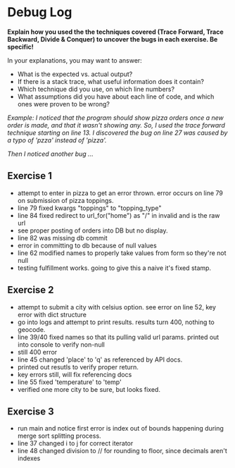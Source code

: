 # Debug Log

**Explain how you used the the techniques covered (Trace Forward, Trace Backward, Divide & Conquer) to uncover the bugs in each exercise. Be specific!**

In your explanations, you may want to answer:

- What is the expected vs. actual output?
- If there is a stack trace, what useful information does it contain?
- Which technique did you use, on which line numbers?
- What assumptions did you have about each line of code, and which ones were proven to be wrong?

_Example: I noticed that the program should show pizza orders once a new order is made, and that it wasn't showing any. So, I used the trace forward technique starting on line 13. I discovered the bug on line 27 was caused by a typo of 'pzza' instead of 'pizza'._

_Then I noticed another bug ..._

## Exercise 1

- attempt to enter in pizza to get an error thrown. error occurs on line 79 on submission of pizza toppings.
- line 79 fixed kwargs "toppings" to "topping_type"
- line 84 fixed redirect to url_for("home") as "/" in invalid and is the raw url
- see proper posting of orders into DB but no display.
- line 82 was missing db commit
- error in committing to db because of null values
- line 62 modified names to properly take values from form so they're not null
- testing fulfillment works. going to give this a naive it's fixed stamp.

## Exercise 2

- attempt to submit a city with celsius option. see error on line 52, key error with dict structure
- go into logs and attempt to print results. results turn 400, nothing to geocode.
- line 39/40 fixed names so that its pulling valid url params. printed out into console to verify non-null
- still 400 error
- line 45 changed 'place' to 'q' as referenced by API docs.
- printed out resutls to verify proper return.
- key errors still, will fix referencing docs
- line 55 fixed 'temperature' to 'temp'
- verified one more city to be sure, but looks fixed.


## Exercise 3

- run main and notice first error is index out of bounds happening during merge sort splitting process.
- line 37 changed i to j for correct iterator
- line 48 changed division to // for rounding to floor, since decimals aren't indexes
